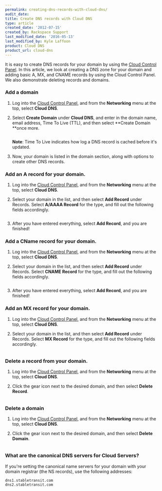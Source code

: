 ```yaml
---
permalink: creating-dns-records-with-cloud-dns/
audit_date:
title: Create DNS records with Cloud DNS
type: article
created_date: '2012-07-15'
created_by: Rackspace Support
last_modified_date: '2016-05-13'
last_modified_by: Kyle Laffoon
product: Cloud DNS
product_url: cloud-dns
---
```


It is easy to create DNS records for your domain by using the 
[Cloud Control Panel](https://mycloud.rackspace.com). In this article, we 
look at creating a DNS zone for your domain and adding basic A, MX, and
CNAME records by using the Cloud Control Panel. We also demonstrate deleting records
and domains.

### Add a domain

1.  Log into the [Cloud Control Panel](https://mycloud.rackspace.com),
    and from the **Networking** menu at the top, select **Cloud DNS**.

2.  Select **Create Domain** under **Cloud DNS**, and enter in the domain
    name, email address, Time To Live (TTL), and then select **Create
    Domain **once more.

    <img src="{% asset_path cloud-dns/creating-dns-records-with-cloud-dns/2.png %}" alt="" />

    **Note**: Time To Live indicates how log a DNS record is cached before it's updated.

3.  Now, your domain is listed in the domain section, along with options to create other DNS 
    records.

### Add an A record for your domain.

1.  Log into the [Cloud Control Panel](https://mycloud.rackspace.com),
    and from the **Networking** menu at the top, select **Cloud DNS**.
2.  Select your domain in the list, and then select **Add Record** under Records. Select 
    **A/AAAA Record** for the type, and fill out the following fields accordingly.

    <img src="{% asset_path cloud-dns/creating-dns-records-with-cloud-dns/3.png %}" alt="" />

3.  After you have entered everything, select **Add Record**, and you are finished!

### Add a CName record for your domain.

1.  Log into the [Cloud Control Panel](https://mycloud.rackspace.com),
    and from the **Networking** menu at the top, select **Cloud DNS**.
2.  Select your domain in the list, and then select **Add Record** under Records. Select 
    **CNAME Record** for the type, and fill out the following fields accordingly.

    <img src="{% asset_path cloud-dns/creating-dns-records-with-cloud-dns/4.png %}" alt="" />

3.  After you have entered everything, select **Add Record**, and you are finished!

### Add an MX record for your domain.

1.  Log into the [Cloud Control Panel](https://mycloud.rackspace.com),
    and from the **Networking** menu at the top, select **Cloud DNS**.
2.  Select your domain in the list, and then select **Add Record** under Records. Select 
    **MX Record** for the type, and fill out the following fields accordingly.

    <img src="{% asset_path cloud-dns/creating-dns-records-with-cloud-dns/5.png %}" alt="" />

### Delete a record from your domain.

1.  Log into the [Cloud Control Panel](https://mycloud.rackspace.com),
    and from the **Networking** menu at the top, select **Cloud DNS**.
2.  Click the gear icon next to the desired domain, and then select **Delete Record**.

    <img src="{% asset_path cloud-dns/creating-dns-records-with-cloud-dns/6.png %}" alt="" />

### Delete a domain

1.  Log into the [Cloud Control Panel](https://mycloud.rackspace.com),
    and from the **Networking** menu at the top, select **Cloud DNS**.
2.  Click the gear icon next to the desired domain, and then select **Delete Domain**.

    <img src="{% asset_path cloud-dns/creating-dns-records-with-cloud-dns/7.png %}" alt="" />

### What are the canonical DNS servers for Cloud Servers?

If you're setting the canonical name servers for your domain with your
domain registrar (the NS records), use the following addresses:

    dns1.stabletransit.com
    dns2.stabletransit.com
